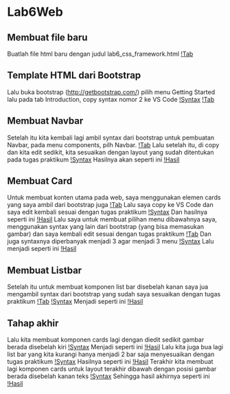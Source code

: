 # Lab6Web

## Membuat file baru
Buatlah file html baru dengan judul lab6_css_framework.html
[!Tab](ss/1.png)

## Template HTML dari Bootstrap
Lalu buka bootstrap (http://getbootstrap.com/) pilih menu Getting Started lalu pada tab Introduction, copy syntax nomor 2 ke VS Code
[!Syntax](ss/2.png)
[!Tab](ss/3.png)

## Membuat Navbar
Setelah itu kita kembali lagi ambil syntax dari bootstrap untuk pembuatan Navbar, pada menu components, pilh Navbar.
[!Tab](ss/4.png)
Lalu setelah itu, di copy dan kita edit sedikit, kita sesuaikan dengan layout yang sudah ditentukan pada tugas praktikum
[!Syntax](ss/5.png)
Hasilnya akan seperti ini
[!Hasil](ss/6.png)

## Membuat Card
Untuk membuat konten utama pada web, saya menggunakan elemen cards yang saya ambil dari bootstrap juga
[!Tab](ss/7.png)
Lalu saya copy ke VS Code dan saya edit kembali sesuai dengan tugas praktikum
[!Syntax](ss/8.png)
Dan hasilnya seperti ini
[!Hasil](ss/9.png)
Lalu saya untuk membuat pilihan menu dibawahnya saya, menggunakan syntax yang lain dari bootstrap (yang bisa memasukan gambar) dan saya kembali edit sesuai dengan tugas praktikum
[!Tab](ss/10.png)
Dan juga syntaxnya diperbanyak menjadi 3 agar menjadi 3 menu
[!Syntax](ss/11.png)
Lalu menjadi seperti ini
[!Hasil](ss/12.png)

## Membuat Listbar
Setelah itu untuk membuat komponen list bar disebelah kanan saya jua mengambil syntax dari bootstrap yang sudah saya sesuaikan dengan tugas praktikum
[!Tab](ss/13.png)
[!Syntax](ss/14.png)
Menjadi seperti ini
[!Hasil](ss/15.png)

## Tahap akhir
Lalu kita membuat komponen cards lagi dengan diedit sedikit gambar berada disebelah kiri
[!Syntax](ss/16.png)
Menjadi seperti ini
[!Hasil](ss/17.png)
Lalu kita juga bua lagi list bar yang kita kurangi hanya menjadi 2 bar saja menyesuaikan dengan tugas praktikum
[!Syntax](ss/18.png)
Hasilnya seperti ini
[!Hasil](ss/19.png)
Terakhir kita membuat lagi komponen cards untuk layout terakhir dibawah dengan posisi gambar berada disebelah kanan teks
[!Syntax](ss/20.png)
Sehingga hasil akhirnya seperti ini
[!Hasil](ss/21.png)